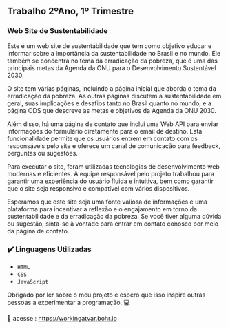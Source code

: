 ## Trabalho 2ºAno, 1º Trimestre

### Web Site de Sustentabilidade

Este é um web site de sustentabilidade que tem como objetivo educar e informar sobre a importância da sustentabilidade no Brasil e no mundo. Ele também se concentra no tema da erradicação da pobreza, que é uma das principais metas da Agenda da ONU para o Desenvolvimento Sustentável 2030.

O site tem várias páginas, incluindo a página inicial que aborda o tema da erradicação da pobreza. As outras páginas discutem a sustentabilidade em geral, suas implicações e desafios tanto no Brasil quanto no mundo, e a página ODS que descreve as metas e objetivos da Agenda da ONU 2030.

Além disso, há uma página de contato que inclui uma Web API para enviar informações do formulário diretamente para o email de destino. Esta funcionalidade permite que os usuários entrem em contato com os responsáveis pelo site e oferece um canal de comunicação para feedback, perguntas ou sugestões.

Para executar o site, foram utilizadas tecnologias de desenvolvimento web modernas e eficientes. A equipe responsável pelo projeto trabalhou para garantir uma experiência do usuário fluida e intuitiva, bem como garantir que o site seja responsivo e compatível com vários dispositivos.

Esperamos que este site seja uma fonte valiosa de informações e uma plataforma para incentivar a reflexão e o engajamento em torno da sustentabilidade e da erradicação da pobreza. Se você tiver alguma dúvida ou sugestão, sinta-se à vontade para entrar em contato conosco por meio da página de contato.

### ✔️ Linguagens Utilizadas

- ``HTML``
- ``CSS``
- ``JavaScript``

Obrigado por ler sobre o meu projeto e espero que isso inspire outras pessoas a experimentar a programação. :computer:

:notebook_with_decorative_cover: acesse : https://workingatvar.bohr.io

